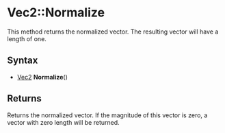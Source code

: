 # Vec2::Normalize #
This method returns the normalized vector. The resulting vector will have a length of one.

## Syntax ##
- [Vec2](API_Vec2) **Normalize**()

## Returns ##
Returns the normalized vector. If the magnitude of this vector is zero, a vector with zero length will be returned.
